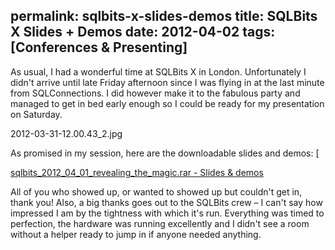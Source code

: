 permalink: sqlbits-x-slides-demos
title: SQLBits X Slides + Demos
date: 2012-04-02
tags: [Conferences & Presenting]
---
As usual, I had a wonderful time at SQLBits X in London. Unfortunately I didn't arrive until late Friday afternoon since I was flying in at the last minute from SQLConnections. I did however make it to the fabulous party and managed to get in bed early enough so I could be ready for my presentation on Saturday.

<!-- more -->

2012-03-31-12.00.43_2.jpg

As promised in my session, here are the downloadable slides and demos: [</a>

[sqlbits_2012_04_01_revealing_the_magic.rar - Slides & demos](sqlbits_2012_04_01_revealing_the_magic.rar)

All of you who showed up, or wanted to showed up but couldn't get in, thank you! Also, a big thanks goes out to the SQLBits crew – I can't say how impressed I am by the tightness with which it's run. Everything was timed to perfection, the hardware was running excellently and I didn't see a room without a helper ready to jump in if anyone needed anything.
